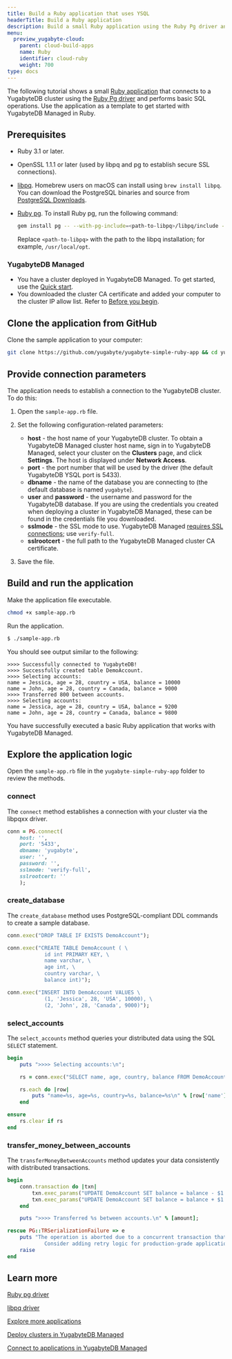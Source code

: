 ```yaml
---
title: Build a Ruby application that uses YSQL
headerTitle: Build a Ruby application
description: Build a small Ruby application using the Ruby Pg driver and using the YSQL API to connect to and interact with a YugabyteDB Managed cluster.
menu:
  preview_yugabyte-cloud:
    parent: cloud-build-apps
    name: Ruby
    identifier: cloud-ruby
    weight: 700
type: docs
---
```


The following tutorial shows a small [Ruby application](https://github.com/yugabyte/yugabyte-simple-ruby-app) that connects to a YugabyteDB cluster using the [Ruby Pg driver](../../../../reference/drivers/ysql-client-drivers/#pg) and performs basic SQL operations. Use the application as a template to get started with YugabyteDB Managed in Ruby.

## Prerequisites

- Ruby 3.1 or later.
- OpenSSL 1.1.1 or later (used by libpq and pg to establish secure SSL connections).
- [libpq](../../../../reference/drivers/ysql-client-drivers/#libpq). Homebrew users on macOS can install using `brew install libpq`. You can download the PostgreSQL binaries and source from [PostgreSQL Downloads](https://www.postgresql.org/download/).
- [Ruby pg](../../../../reference/drivers/ysql-client-drivers/#pg). To install Ruby pg, run the following command:

    ```sh
    gem install pg -- --with-pg-include=<path-to-libpq>/libpq/include --with-pg-lib=<path-to-libpq>/libpq/lib
    ```

    Replace `<path-to-libpq>` with the path to the libpq installation; for example, `/usr/local/opt`.

### YugabyteDB Managed

- You have a cluster deployed in YugabyteDB Managed. To get started, use the [Quick start](../../).
- You downloaded the cluster CA certificate and added your computer to the cluster IP allow list. Refer to [Before you begin](../cloud-add-ip/).

## Clone the application from GitHub

Clone the sample application to your computer:

```sh
git clone https://github.com/yugabyte/yugabyte-simple-ruby-app && cd yugabyte-simple-ruby-app
```

## Provide connection parameters

The application needs to establish a connection to the YugabyteDB cluster. To do this:

1. Open the `sample-app.rb` file.

2. Set the following configuration-related parameters:

    - **host** - the host name of your YugabyteDB cluster. To obtain a YugabyteDB Managed cluster host name, sign in to YugabyteDB Managed, select your cluster on the **Clusters** page, and click **Settings**. The host is displayed under **Network Access**.
    - **port** - the port number that will be used by the driver (the default YugabyteDB YSQL port is 5433).
    - **dbname** - the name of the database you are connecting to (the default database is named `yugabyte`).
    - **user** and **password** - the username and password for the YugabyteDB database. If you are using the credentials you created when deploying a cluster in YugabyteDB Managed, these can be found in the credentials file you downloaded.
    - **sslmode** - the SSL mode to use. YugabyteDB Managed [requires SSL connections](../../../cloud-secure-clusters/cloud-authentication/#ssl-modes-in-ysql); use `verify-full`.
    - **sslrootcert** - the full path to the YugabyteDB Managed cluster CA certificate.

3. Save the file.

## Build and run the application

Make the application file executable.

```sh
chmod +x sample-app.rb
```

Run the application.

```sh
$ ./sample-app.rb
```

You should see output similar to the following:

```output
>>>> Successfully connected to YugabyteDB!
>>>> Successfully created table DemoAccount.
>>>> Selecting accounts:
name = Jessica, age = 28, country = USA, balance = 10000
name = John, age = 28, country = Canada, balance = 9000
>>>> Transferred 800 between accounts.
>>>> Selecting accounts:
name = Jessica, age = 28, country = USA, balance = 9200
name = John, age = 28, country = Canada, balance = 9800
```

You have successfully executed a basic Ruby application that works with YugabyteDB Managed.

## Explore the application logic

Open the `sample-app.rb` file in the `yugabyte-simple-ruby-app` folder to review the methods.

### connect

The `connect` method establishes a connection with your cluster via the libpqxx driver.

```ruby
conn = PG.connect(
    host: '',
    port: '5433',
    dbname: 'yugabyte',
    user: '',
    password: '',
    sslmode: 'verify-full',
    sslrootcert: ''
    );
```

### create_database

The `create_database` method uses PostgreSQL-compliant DDL commands to create a sample database.

```ruby
conn.exec("DROP TABLE IF EXISTS DemoAccount");

conn.exec("CREATE TABLE DemoAccount ( \
            id int PRIMARY KEY, \
            name varchar, \
            age int, \
            country varchar, \
            balance int)");

conn.exec("INSERT INTO DemoAccount VALUES \
            (1, 'Jessica', 28, 'USA', 10000), \
            (2, 'John', 28, 'Canada', 9000)");
```

### select_accounts

The `select_accounts` method queries your distributed data using the SQL `SELECT` statement.

```ruby
begin
    puts ">>>> Selecting accounts:\n";

    rs = conn.exec("SELECT name, age, country, balance FROM DemoAccount");

    rs.each do |row|
        puts "name=%s, age=%s, country=%s, balance=%s\n" % [row['name'], row['age'], row['country'], row['balance']];
    end

ensure
    rs.clear if rs
end
```

### transfer_money_between_accounts

The `transferMoneyBetweenAccounts` method updates your data consistently with distributed transactions.

```ruby
begin
    conn.transaction do |txn|
        txn.exec_params("UPDATE DemoAccount SET balance = balance - $1 WHERE name = \'Jessica\'", [amount]);
        txn.exec_params("UPDATE DemoAccount SET balance = balance + $1 WHERE name = \'John\'", [amount]);
    end

    puts ">>>> Transferred %s between accounts.\n" % [amount];

rescue PG::TRSerializationFailure => e
    puts "The operation is aborted due to a concurrent transaction that is modifying the same set of rows. \
            Consider adding retry logic for production-grade applications.";
    raise
end
```

## Learn more

[Ruby pg driver](../../../../reference/drivers/ysql-client-drivers/#pg)

[libpq driver](../../../../reference/drivers/ysql-client-drivers/#libpq)

[Explore more applications](../../../cloud-examples/)

[Deploy clusters in YugabyteDB Managed](../../../cloud-basics)

[Connect to applications in YugabyteDB Managed](../../../cloud-connect/connect-applications/)
